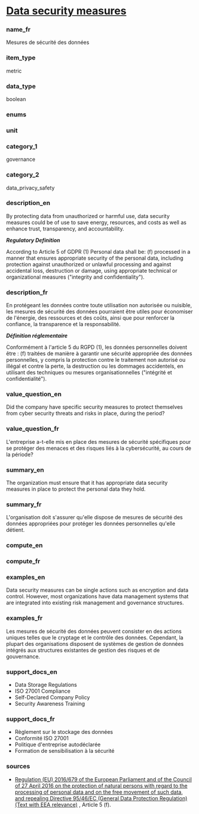
# [Data security measures](#data_security_measures_bool)

### name_fr

Mesures de sécurité des données

### item_type

metric

### data_type

boolean

### enums



### unit



### category_1

governance

### category_2

data_privacy_safety

### description_en

By protecting data from unauthorized or harmful use, data security measures could be of use to save
energy, resources, and costs as well as enhance trust, transparency, and accountability. 

***Regulatory Definition***

According to Article 5 of GDPR (1) Personal data shall be: (f) processed in a manner that ensures
appropriate security of the personal data, including protection against unauthorized or unlawful
processing and against accidental loss, destruction or damage, using appropriate technical or
organizational measures ("integrity and confidentiality"). 

### description_fr

En protégeant les données contre toute utilisation non autorisée ou nuisible, les mesures de
sécurité des données pourraient être utiles pour économiser de l'énergie, des ressources et des
coûts, ainsi que pour renforcer la confiance, la transparence et la responsabilité.

***Définition réglementaire***

Conformément à l'article 5 du RGPD (1), les données personnelles doivent être : (f) traitées de
manière à garantir une sécurité appropriée des données personnelles, y compris la protection
contre le traitement non autorisé ou illégal et contre la perte, la destruction ou les dommages
accidentels, en utilisant des techniques ou mesures organisationnelles
("intégrité et confidentialité").

### value_question_en


Did the company have specific security measures to protect themselves from
cyber security threats and risks in place, during the period?

### value_question_fr


L'entreprise a-t-elle mis en place des mesures de sécurité spécifiques pour se
protéger des menaces et des risques liés à la cybersécurité, au cours de la
période?

### summary_en

The organization must ensure that it has appropriate data security measures in place to protect the
personal data they hold.  

### summary_fr

L'organisation doit s'assurer qu'elle dispose de mesures de sécurité des données appropriées pour
protéger les données personnelles qu'elle détient.

### compute_en



### compute_fr



### examples_en

Data security measures can be single actions such as encryption and data control. However, most
organizations have data management systems that are integrated into existing risk management and
governance structures.

### examples_fr

Les mesures de sécurité des données peuvent consister en des actions uniques telles que le
cryptage et le contrôle des données. Cependant, la plupart des organisations disposent de systèmes
de gestion de données intégrés aux structures existantes de gestion des risques et de gouvernance.

### support_docs_en

- Data Storage Regulations
- ISO 27001 Compliance
- Self-Declared Company Policy
- Security Awareness Training

### support_docs_fr

- Règlement sur le stockage des données
- Conformité ISO 27001
- Politique d'entreprise autodéclarée
- Formation de sensibilisation à la sécurité

### sources

- [Regulation (EU) 2016/679 of the European Parliament and of the Council of 27 April 2016 on the
protection of natural persons with regard to the processing of personal data and on the free
movement of such data, and repealing Directive 95/46/EC
(General Data Protection Regulation) (Text with EEA relevance)](https://eur-lex.europa.eu/eli/reg/2016/679/oj)
, Article 5 (f).
    